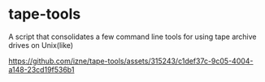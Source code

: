 # tape-tools
A script that consolidates a few command line tools for using tape archive drives on Unix(like)


https://github.com/izne/tape-tools/assets/315243/c1def37c-9c05-4004-a148-23cd19f536b1

